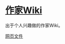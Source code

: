 # [作家Wiki](https://fangge889.github.io)

出于个人兴趣做的作家Wiki。

[网页文件](https://github.com/fangge889/fangge889.github.io)

